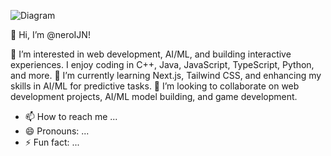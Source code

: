 ![Diagram](Clean-Modern-Personal-LinkedIn-Banner.png)

👋 Hi, I’m @neroIJN!

👀 I’m interested in web development, AI/ML, and building interactive experiences. I enjoy coding in C++, Java, JavaScript, TypeScript, Python, and more.
🌱 I’m currently learning Next.js, Tailwind CSS, and enhancing my skills in AI/ML for predictive tasks.
💞️ I’m looking to collaborate on web development projects, AI/ML model building, and game development.
- 📫 How to reach me ...
- 😄 Pronouns: ...
- ⚡ Fun fact: ...

<!---
neroIJN/neroIJN is a ✨ special ✨ repository because its `README.md` (this file) appears on your GitHub profile.
You can click the Preview link to take a look at your changes.


